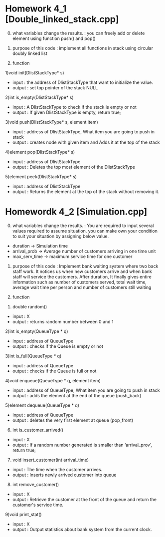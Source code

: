# Homework 4_1 \[Double_linked_stack.cpp\]

0. what variables change the results. 
: you can freely add or delete element using function push() and pop()

1. purpose of this code
:  implement all functions in stack using circular doubly linked list

2. function

1)void init(DlistStackType* s)
- input : the address of DlistStackType that want to initialize the value.
- output : set top pointer of the stack NULL

2)int is_empty(DlistStackType* s)
- input :  A DlistStackType to check if the stack is empty or not
- output : If given DlistStackType is empty, return true;

3)void push(DlistStackType* s, element item)
- input : address of DlistStackType, What item you are going to push in stack
- output : creates node with given item and Adds it at the top of the stack

4)element pop(DlistStackType* s)
- input : address of DlistStackType
- output : Deletes the top most element of the DlistStackType

5)element peek(DlistStackType* s)
- input : address of DlistStackType
- output : Returns the element at the top of the stack without removing it.

# Homewordk 4_2 \[Simulation.cpp\]

0. what variables change the results. 
: You are required to input several values required to assume situation.
you can make own your condition to suit your situation by assigning below value.
- duration -> Simulation time
- arrival_prob -> Average number of customers arriving in one time unit
- max_serv_time -> maximum service time for one customer

1. purpose of this code
: Implement bank waiting system where two back staff work.
It notices us when new customers arrive and when bank staff will service the customers.
After duration, It finally gives entire information such as number of customers served, total wait time, average wait time per person
and number of customers still waiting

2. function 

1) double random()
- input : X
- output :  returns random number between 0 and 1

2)int is_empty(QueueType * q)
- input :  address of QueueType
- output : checks if the Queue is empty or not

3)int is_full(QueueType * q)
- input : address of QueueType
- output : checks if the Queue is full or not

4)void enqueue(QueueType * q, element item)
- input : address of QueueType, What item you are going to push in stack
- output : adds the element at the end of the queue (push_back) 

5)element dequeue(QueueType * q)
- input : address of QueueType
- output : deletes the very first element at queue (pop_front)

6) int is_customer_arrived()
- input : X
- output : If a random number generated  is smaller than ‘arrival_prov’, return true;

7) void insert_customer(int arrival_time)
- input : The time when the customer arrives.
- output : Inserts newly arrived customer into queue

8) int remove_customer()
- input : X
- output : Retrieve the customer at the front of the queue and return the customer's service time.

9)void print_stat()
- input : X
- output : Output statistics about bank system from the current clock.
